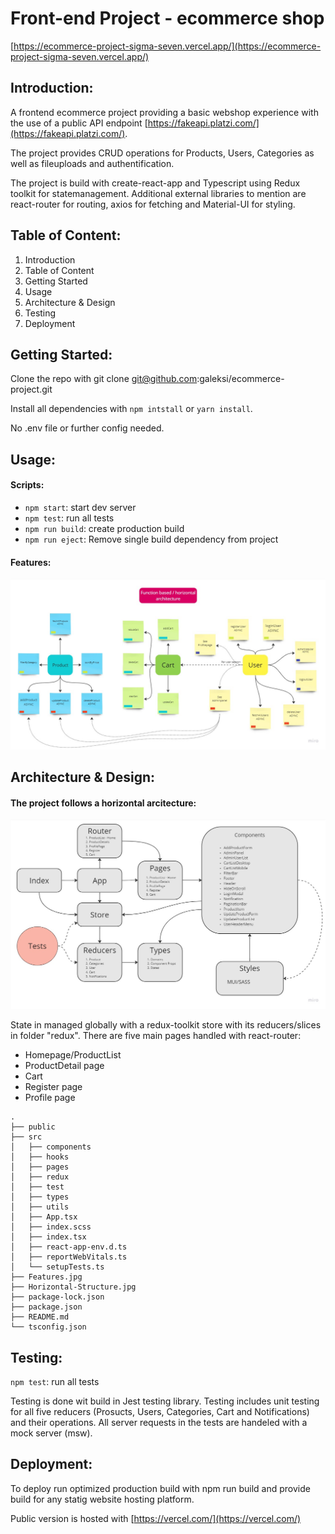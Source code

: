 # Front-end Project - ecommerce shop

[https://ecommerce-project-sigma-seven.vercel.app/](https://ecommerce-project-sigma-seven.vercel.app/)

## Introduction:

A frontend ecommerce project providing a basic webshop experience with the use of a public API endpoint [https://fakeapi.platzi.com/](https://fakeapi.platzi.com/).

The project provides CRUD operations for Products, Users, Categories as well as fileuploads and authentification.

The project is build with create-react-app and Typescript using Redux toolkit for statemanagement. Additional external libraries to mention are react-router for routing, axios for fetching and Material-UI for styling.

## Table of Content:

1. Introduction
2. Table of Content
3. Getting Started
4. Usage
5. Architecture & Design
6. Testing
7. Deployment

## Getting Started:

Clone the repo with git clone git@github.com:galeksi/ecommerce-project.git

Install all dependencies with `npm intstall`  or `yarn install`.

No .env file or further config needed.

## Usage:


#### Scripts:

- `npm start`: start dev server
- `npm test`: run all tests
- `npm run build`: create production build
- `npm run eject`: Remove single build dependency from project


#### Features:

![Features](Features.jpg)

## Architecture & Design:


#### The project follows a horizontal arcitecture:

![Structure](Horizontal-structure.jpg)


State in managed globally with a redux-toolkit store with its reducers/slices in folder "redux". There are five main pages handled with react-router:

- Homepage/ProductList
- ProductDetail page
- Cart
- Register page
- Profile page

```
.
├── public
├── src
│   ├── components
│   ├── hooks
│   ├── pages
│   ├── redux
│   ├── test
│   ├── types
│   ├── utils
│   ├── App.tsx
│   ├── index.scss
│   ├── index.tsx
│   ├── react-app-env.d.ts
│   ├── reportWebVitals.ts
│   └── setupTests.ts
├── Features.jpg
├── Horizontal-Structure.jpg
├── package-lock.json
├── package.json
├── README.md
└── tsconfig.json
```

## Testing:

`npm test`: run all tests 

Testing is done wit build in Jest testing library. Testing includes unit testing for all five reducers (Prosucts, Users, Categories, Cart and Notifications) and their operations. All server requests in the tests are handeled with a mock server (msw).

## Deployment:

To deploy run optimized production build with npm run build and provide build for any statig website hosting platform.

Public version is hosted with [https://vercel.com/](https://vercel.com/)
